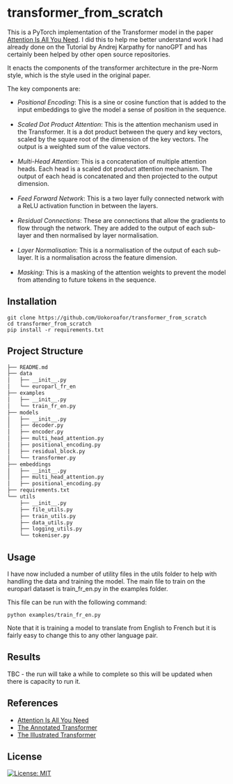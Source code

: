 # transformer_from_scratch

This is a PyTorch implementation of the Transformer model in the paper [Attention Is All You Need](https://arxiv.org/abs/1706.03762).
I did this to help me better understand work I had already done on the Tutorial by Andrej Karpathy for nanoGPT and has certainly been helped by other open source repositories.

It enacts the components of the transformer architecture in the pre-Norm style, which is the style used in the original paper.

The key components are:
- *Positional Encoding*: This is a sine or cosine function that is added to the input embeddings to give the model a sense of position in the sequence.
<br><br>
- *Scaled Dot Product Attention*: This is the attention mechanism used in the Transformer. It is a dot product between the query and key vectors, scaled by the square root of the dimension of the key vectors. The output is a weighted sum of the value vectors.
<br><br>
- *Multi-Head Attention*: This is a concatenation of multiple attention heads. Each head is a scaled dot product attention mechanism. The output of each head is concatenated and then projected to the output dimension.
<br><br>
- *Feed Forward Network*: This is a two layer fully connected network with a ReLU activation function in between the layers.
<br><br>
- *Residual Connections*: These are connections that allow the gradients to flow through the network. They are added to the output of each sub-layer and then normalised by layer normalisation.
<br><br>
- *Layer Normalisation*: This is a normalisation of the output of each sub-layer. It is a normalisation across the feature dimension.
<br><br>
- *Masking*: This is a masking of the attention weights to prevent the model from attending to future tokens in the sequence.

## Installation
```
git clone https://github.com/Uokoroafor/transformer_from_scratch
cd transformer_from_scratch
pip install -r requirements.txt
```

## Project Structure
```bash
├── README.md
├── data
│   ├── __init__.py
│   └── europarl_fr_en
├── examples
│   ├── __init__.py
│   └── train_fr_en.py
├── models
│   ├── __init__.py
│   ├── decoder.py
│   ├── encoder.py
│   ├── multi_head_attention.py
│   ├── positional_encoding.py
│   ├── residual_block.py
│   └── transformer.py
├── embeddings
│   ├── __init__.py
│   ├── multi_head_attention.py
│   ├── positional_encoding.py
├── requirements.txt
└── utils
    ├── __init__.py
    ├── file_utils.py
    ├── train_utils.py
    ├── data_utils.py
    ├── logging_utils.py
    └── tokeniser.py
```

## Usage
I have now included a number of utility files in the utils folder to help with handling the data and training the model. 
The main file to train on the europarl dataset is train_fr_en.py in the examples folder.

This file can be run with the following command:
```
python examples/train_fr_en.py
```
Note that it is training a model to translate from English to French but it is fairly easy to change this to any other language pair.
## Results
TBC - the run will take a while to complete so this will be updated when there is capacity to run it.

## References
- [Attention Is All You Need](https://arxiv.org/abs/1706.03762)
- [The Annotated Transformer](https://nlp.seas.harvard.edu/2018/04/03/attention.html)
- [The Illustrated Transformer](http://jalammar.github.io/illustrated-transformer/)


## License
[![License: MIT](https://img.shields.io/badge/License-MIT-yellow.svg)](https://opensource.org/licenses/MIT)


